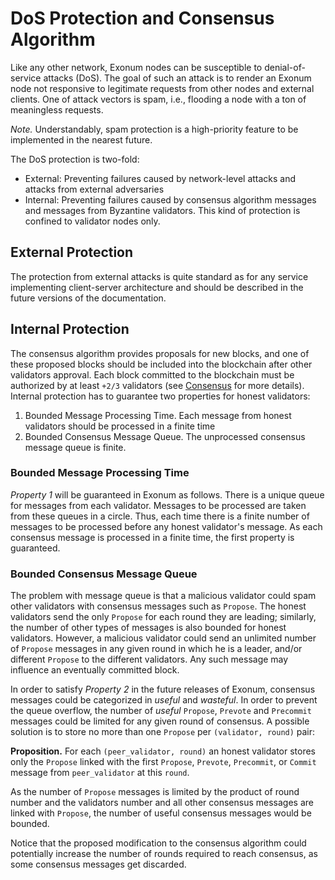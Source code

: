 # DoS Protection and Consensus Algorithm

Like any other network, Exonum nodes can be susceptible to denial-of-service attacks 
(DoS). The goal of such an attack is to render an Exonum node not responsive to 
legitimate requests from other nodes and external clients. One of attack vectors 
is spam, i.e., flooding a node with a ton of meaningless requests.

*Note.* Understandably, spam protection is a high-priority feature to be implemented in 
the nearest future.

The DoS protection is two-fold:

* External: Preventing failures caused by network-level attacks and attacks 
  from external adversaries
* Internal: Preventing failures caused by consensus algorithm messages and messages 
  from Byzantine validators. This kind of protection is confined to validator nodes only.

## External Protection

The protection from external attacks is quite standard as for any service implementing 
client-server architecture and should be described in the future versions of the documentation.

## Internal Protection

The consensus algorithm provides proposals for new blocks, and one of these proposed 
blocks should be included into the blockchain after other validators approval.
Each block committed to the blockchain must be authorized by at least `+2/3` validators
(see [Consensus](../architecture/consensus.md) for more details). Internal protection
has to guarantee two properties for honest validators:

1. Bounded Message Processing Time. Each message from honest validators should be processed in a finite time
2. Bounded Consensus Message Queue. The unprocessed consensus message queue is finite.

### Bounded Message Processing Time

*Property 1* will be guaranteed in Exonum as follows. There is a unique queue for 
messages from each validator. Messages to be processed are taken from these queues 
in a circle. Thus, each time there is a finite number of messages to 
be processed before any honest validator's message. As each consensus message is 
processed in a finite time, the first property is guaranteed.

### Bounded Consensus Message Queue

The problem with message queue is that a malicious validator could spam
other validators with consensus messages such as `Propose`.
The honest validators send the only `Propose` for each
round they are leading; similarly, the number of other types of messages is also bounded
for honest validators. However, a malicious validator could send an unlimited
number of `Propose` messages in any given round in which he is a leader,
and/or different `Propose` to the different validators.
Any such message may influence an eventually committed block.

In order to satisfy *Property 2* in the future releases of Exonum,
consensus messages could be categorized in *useful* and *wasteful*.
In order to prevent the queue overflow,
the number of *useful* `Propose`, `Prevote` and `Precommit` messages could be limited
for any given round of consensus. A possible solution is to store no more than one `Propose`
per `(validator, round)` pair:

**Proposition.** For each `(peer_validator, round)` an honest validator 
stores only the `Propose` linked with the first `Propose`, `Prevote`, `Precommit`, or `Commit` message
from `peer_validator` at this `round`.

As the number of `Propose` messages is limited by the product of round number and the validators number
and all other consensus messages are linked with `Propose`,
the number of useful consensus messages would be bounded.

Notice that the proposed modification to the consensus algorithm could potentially increase
the number of rounds required to reach consensus, as some consensus messages get discarded.
